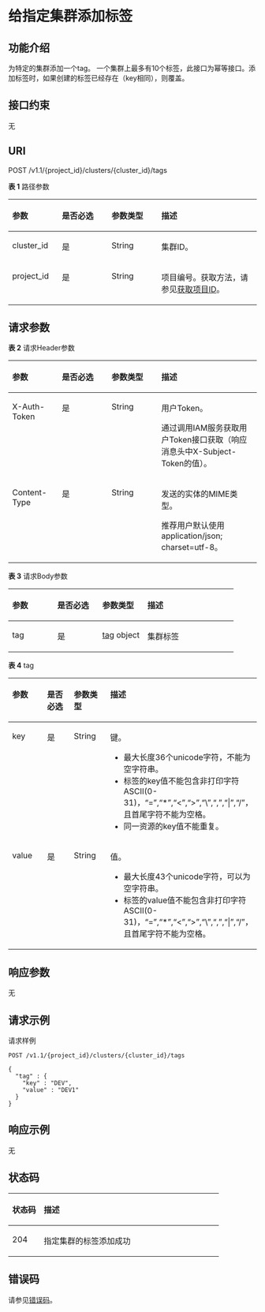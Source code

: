 # 给指定集群添加标签<a name="CreateClusterTag"></a>

## 功能介绍<a name="section1995632042620"></a>

为特定的集群添加一个tag。 一个集群上最多有10个标签，此接口为幂等接口。添加标签时，如果创建的标签已经存在（key相同），则覆盖。

## 接口约束<a name="section1896422082615"></a>

无

## URI<a name="section797312018266"></a>

POST /v1.1/\{project\_id\}/clusters/\{cluster\_id\}/tags

**表 1**  路径参数

<a name="table1298622022610"></a>
<table><thead align="left"><tr id="row99821620142612"><th class="cellrowborder" valign="top" width="20%" id="mcps1.2.5.1.1"><p id="p7987112020263"><a name="p7987112020263"></a><a name="p7987112020263"></a>参数</p>
</th>
<th class="cellrowborder" valign="top" width="20%" id="mcps1.2.5.1.2"><p id="p399113203266"><a name="p399113203266"></a><a name="p399113203266"></a>是否必选</p>
</th>
<th class="cellrowborder" valign="top" width="20%" id="mcps1.2.5.1.3"><p id="p69953204260"><a name="p69953204260"></a><a name="p69953204260"></a>参数类型</p>
</th>
<th class="cellrowborder" valign="top" width="40%" id="mcps1.2.5.1.4"><p id="p139996209263"><a name="p139996209263"></a><a name="p139996209263"></a>描述</p>
</th>
</tr>
</thead>
<tbody><tr id="row398222012613"><td class="cellrowborder" valign="top" width="20%" headers="mcps1.2.5.1.1 "><p id="p1351521182617"><a name="p1351521182617"></a><a name="p1351521182617"></a>cluster_id</p>
</td>
<td class="cellrowborder" valign="top" width="20%" headers="mcps1.2.5.1.2 "><p id="p49112192613"><a name="p49112192613"></a><a name="p49112192613"></a>是</p>
</td>
<td class="cellrowborder" valign="top" width="20%" headers="mcps1.2.5.1.3 "><p id="p11131021112611"><a name="p11131021112611"></a><a name="p11131021112611"></a>String</p>
</td>
<td class="cellrowborder" valign="top" width="40%" headers="mcps1.2.5.1.4 "><p id="p1518142112266"><a name="p1518142112266"></a><a name="p1518142112266"></a>集群ID。</p>
</td>
</tr>
<tr id="row119821620182616"><td class="cellrowborder" valign="top" width="20%" headers="mcps1.2.5.1.1 "><p id="p821121182612"><a name="p821121182612"></a><a name="p821121182612"></a>project_id</p>
</td>
<td class="cellrowborder" valign="top" width="20%" headers="mcps1.2.5.1.2 "><p id="p1825142102618"><a name="p1825142102618"></a><a name="p1825142102618"></a>是</p>
</td>
<td class="cellrowborder" valign="top" width="20%" headers="mcps1.2.5.1.3 "><p id="p1229122142618"><a name="p1229122142618"></a><a name="p1229122142618"></a>String</p>
</td>
<td class="cellrowborder" valign="top" width="40%" headers="mcps1.2.5.1.4 "><p id="p135172112612"><a name="p135172112612"></a><a name="p135172112612"></a>项目编号。获取方法，请参见<a href="获取项目ID.md">获取项目ID</a>。</p>
</td>
</tr>
</tbody>
</table>

## 请求参数<a name="section1340621122619"></a>

**表 2**  请求Header参数

<a name="zh-cn_topic_0000001075242040_HeaderParameter"></a>
<table><thead align="left"><tr id="row344122162615"><th class="cellrowborder" valign="top" width="20%" id="mcps1.2.5.1.1"><p id="p195210214268"><a name="p195210214268"></a><a name="p195210214268"></a>参数</p>
</th>
<th class="cellrowborder" valign="top" width="20%" id="mcps1.2.5.1.2"><p id="p355182122610"><a name="p355182122610"></a><a name="p355182122610"></a>是否必选</p>
</th>
<th class="cellrowborder" valign="top" width="20%" id="mcps1.2.5.1.3"><p id="p459122112261"><a name="p459122112261"></a><a name="p459122112261"></a>参数类型</p>
</th>
<th class="cellrowborder" valign="top" width="40%" id="mcps1.2.5.1.4"><p id="p2633212268"><a name="p2633212268"></a><a name="p2633212268"></a>描述</p>
</th>
</tr>
</thead>
<tbody><tr id="row34422117268"><td class="cellrowborder" valign="top" width="20%" headers="mcps1.2.5.1.1 "><p id="p1668152142610"><a name="p1668152142610"></a><a name="p1668152142610"></a>X-Auth-Token</p>
</td>
<td class="cellrowborder" valign="top" width="20%" headers="mcps1.2.5.1.2 "><p id="p07492172614"><a name="p07492172614"></a><a name="p07492172614"></a>是</p>
</td>
<td class="cellrowborder" valign="top" width="20%" headers="mcps1.2.5.1.3 "><p id="p77842119269"><a name="p77842119269"></a><a name="p77842119269"></a>String</p>
</td>
<td class="cellrowborder" valign="top" width="40%" headers="mcps1.2.5.1.4 "><p id="p48402117265"><a name="p48402117265"></a><a name="p48402117265"></a>用户Token。</p>
<p id="p1388162117261"><a name="p1388162117261"></a><a name="p1388162117261"></a>通过调用IAM服务获取用户Token接口获取（响应消息头中X-Subject-Token的值）。</p>
</td>
</tr>
<tr id="row95681970212"><td class="cellrowborder" valign="top" width="20%" headers="mcps1.2.5.1.1 "><p id="p112881127202717"><a name="p112881127202717"></a><a name="p112881127202717"></a>Content-Type</p>
</td>
<td class="cellrowborder" valign="top" width="20%" headers="mcps1.2.5.1.2 "><p id="p323853522718"><a name="p323853522718"></a><a name="p323853522718"></a>是</p>
</td>
<td class="cellrowborder" valign="top" width="20%" headers="mcps1.2.5.1.3 "><p id="p923823512276"><a name="p923823512276"></a><a name="p923823512276"></a>String</p>
</td>
<td class="cellrowborder" valign="top" width="40%" headers="mcps1.2.5.1.4 "><p id="p1498118421334"><a name="p1498118421334"></a><a name="p1498118421334"></a>发送的实体的MIME类型。</p>
<p id="p18288172762711"><a name="p18288172762711"></a><a name="p18288172762711"></a>推荐用户默认使用application/json; charset=utf-8。</p>
</td>
</tr>
</tbody>
</table>

**表 3**  请求Body参数

<a name="zh-cn_topic_0000001075242040_requestParameter"></a>
<table><thead align="left"><tr id="row199218211262"><th class="cellrowborder" valign="top" width="20%" id="mcps1.2.5.1.1"><p id="p7100182112617"><a name="p7100182112617"></a><a name="p7100182112617"></a>参数</p>
</th>
<th class="cellrowborder" valign="top" width="20%" id="mcps1.2.5.1.2"><p id="p310319211262"><a name="p310319211262"></a><a name="p310319211262"></a>是否必选</p>
</th>
<th class="cellrowborder" valign="top" width="20%" id="mcps1.2.5.1.3"><p id="p171091421112619"><a name="p171091421112619"></a><a name="p171091421112619"></a>参数类型</p>
</th>
<th class="cellrowborder" valign="top" width="40%" id="mcps1.2.5.1.4"><p id="p17113621102618"><a name="p17113621102618"></a><a name="p17113621102618"></a>描述</p>
</th>
</tr>
</thead>
<tbody><tr id="row1292821182618"><td class="cellrowborder" valign="top" width="20%" headers="mcps1.2.5.1.1 "><p id="p811742119265"><a name="p811742119265"></a><a name="p811742119265"></a>tag</p>
</td>
<td class="cellrowborder" valign="top" width="20%" headers="mcps1.2.5.1.2 "><p id="p312120218264"><a name="p312120218264"></a><a name="p312120218264"></a>是</p>
</td>
<td class="cellrowborder" valign="top" width="20%" headers="mcps1.2.5.1.3 "><p id="p312522112263"><a name="p312522112263"></a><a name="p312522112263"></a><a href="#zh-cn_topic_0000001075242040_request_tag">tag</a> object</p>
</td>
<td class="cellrowborder" valign="top" width="40%" headers="mcps1.2.5.1.4 "><p id="p13129102122614"><a name="p13129102122614"></a><a name="p13129102122614"></a>集群标签</p>
</td>
</tr>
</tbody>
</table>

**表 4**  tag

<a name="zh-cn_topic_0000001075242040_request_tag"></a>
<table><thead align="left"><tr id="row21331821142613"><th class="cellrowborder" valign="top" width="20%" id="mcps1.2.5.1.1"><p id="p1013918217268"><a name="p1013918217268"></a><a name="p1013918217268"></a>参数</p>
</th>
<th class="cellrowborder" valign="top" width="20%" id="mcps1.2.5.1.2"><p id="p1144152112266"><a name="p1144152112266"></a><a name="p1144152112266"></a>是否必选</p>
</th>
<th class="cellrowborder" valign="top" width="20%" id="mcps1.2.5.1.3"><p id="p0149102119261"><a name="p0149102119261"></a><a name="p0149102119261"></a>参数类型</p>
</th>
<th class="cellrowborder" valign="top" width="40%" id="mcps1.2.5.1.4"><p id="p91541721112615"><a name="p91541721112615"></a><a name="p91541721112615"></a>描述</p>
</th>
</tr>
</thead>
<tbody><tr id="row4133921192614"><td class="cellrowborder" valign="top" width="20%" headers="mcps1.2.5.1.1 "><p id="p5160132192613"><a name="p5160132192613"></a><a name="p5160132192613"></a>key</p>
</td>
<td class="cellrowborder" valign="top" width="20%" headers="mcps1.2.5.1.2 "><p id="p6163721162619"><a name="p6163721162619"></a><a name="p6163721162619"></a>是</p>
</td>
<td class="cellrowborder" valign="top" width="20%" headers="mcps1.2.5.1.3 "><p id="p151682216266"><a name="p151682216266"></a><a name="p151682216266"></a>String</p>
</td>
<td class="cellrowborder" valign="top" width="40%" headers="mcps1.2.5.1.4 "><p id="p1717302122613"><a name="p1717302122613"></a><a name="p1717302122613"></a>键。</p>
<a name="ul18178102113264"></a><a name="ul18178102113264"></a><ul id="ul18178102113264"><li>最大长度36个unicode字符，不能为空字符串。</li><li>标签的key值不能包含非打印字符ASCII(0-31)，“=”,“*”,“&lt;”,“&gt;”,“\”,“,”,“|”,“/”，且首尾字符不能为空格。</li><li>同一资源的key值不能重复。</li></ul>
</td>
</tr>
<tr id="row1013322112614"><td class="cellrowborder" valign="top" width="20%" headers="mcps1.2.5.1.1 "><p id="p1120392172610"><a name="p1120392172610"></a><a name="p1120392172610"></a>value</p>
</td>
<td class="cellrowborder" valign="top" width="20%" headers="mcps1.2.5.1.2 "><p id="p6208921122619"><a name="p6208921122619"></a><a name="p6208921122619"></a>是</p>
</td>
<td class="cellrowborder" valign="top" width="20%" headers="mcps1.2.5.1.3 "><p id="p112121221102617"><a name="p112121221102617"></a><a name="p112121221102617"></a>String</p>
</td>
<td class="cellrowborder" valign="top" width="40%" headers="mcps1.2.5.1.4 "><p id="p12217121152618"><a name="p12217121152618"></a><a name="p12217121152618"></a>值。</p>
<a name="ul9225132112611"></a><a name="ul9225132112611"></a><ul id="ul9225132112611"><li>最大长度43个unicode字符，可以为空字符串。</li><li>标签的value值不能包含非打印字符ASCII(0-31)，“=”,“*”,“&lt;”,“&gt;”,“\”,“,”,“|”,“/”，且首尾字符不能为空格。</li></ul>
</td>
</tr>
</tbody>
</table>

## 响应参数<a name="section1624319214264"></a>

无

## 请求示例<a name="section1625219213263"></a>

请求样例

```
POST /v1.1/{project_id}/clusters/{cluster_id}/tags

{
  "tag" : {
    "key" : "DEV",
    "value" : "DEV1"
  }
}
```

## 响应示例<a name="section1029472116268"></a>

无

## 状态码<a name="section20303132182618"></a>

<a name="zh-cn_topic_0000001075242040_status_code"></a>
<table><thead align="left"><tr id="row2306162114267"><th class="cellrowborder" valign="top" width="15%" id="mcps1.1.3.1.1"><p id="p931020217267"><a name="p931020217267"></a><a name="p931020217267"></a>状态码</p>
</th>
<th class="cellrowborder" valign="top" width="85%" id="mcps1.1.3.1.2"><p id="p73133215264"><a name="p73133215264"></a><a name="p73133215264"></a>描述</p>
</th>
</tr>
</thead>
<tbody><tr id="row153066218265"><td class="cellrowborder" valign="top" width="15%" headers="mcps1.1.3.1.1 "><p id="p131712210263"><a name="p131712210263"></a><a name="p131712210263"></a>204</p>
</td>
<td class="cellrowborder" valign="top" width="85%" headers="mcps1.1.3.1.2 "><p id="p14321821122619"><a name="p14321821122619"></a><a name="p14321821122619"></a>指定集群的标签添加成功</p>
</td>
</tr>
</tbody>
</table>

## 错误码<a name="section1232518213265"></a>

请参见[错误码](错误码.md)。

